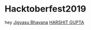 # Hacktoberfest2019
hey
[Jigyasu Bhayana](https://github.com/jigyasubhayana)
[HARSHIT GUPTA](https://github.com/iamharshitgupta)
